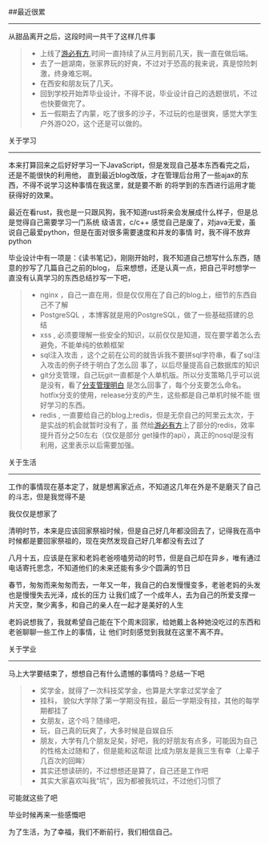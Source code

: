 ##最近很累

-----

从甜品离开之后，这段时间一共干了这样几件事

> * 上线了[游必有方](www.ufindoffer.com),时间一直持续了从三月到前几天，我一直在做后端。
> * 去了一趟湖南，张家界玩的好爽，不过对于恐高的我来说，真是惊险刺激，终身难忘啊。
> * 在西安和朋友玩了几天。
> * 回到学校开始弄毕业设计，不得不说，毕业设计自己的选题很坑，不过也快要做完了。
> * 五一假期去了内蒙，吃了很多的沙子，不过玩的也是很爽，感觉大学生户外游O2O，这个还是可以做的。

关于学习

----

本来打算回来之后好好学习一下JavaScript，但是发现自己基本东西看完之后，还是不能很快的利用他，
直到最近blog改版，才在管理后台用了一些ajax的东西，不得不说学习这种事情在我这里，就是要不断
的将学到的东西进行运用才能获得好的效果。

最近在看rust，我也是一只跟风狗，我不知道rust将来会发展成什么样子，但是总是觉得自己需要学习一门系统
级语言，c/c++ 感觉自己是废了，对java无爱，虽说自己最爱python，但是在面对很多需要速度和并发的事情
时，我不得不放弃python

毕业设计中有一项是：《读书笔记》，刚刚开始时，我不知道自己想写什么东西，随意的抄写了几篇自己之前的blog，
后来想想，还是认真一点，把自己平时想学一直没有认真学习的东西总结抄写一下吧，
> * nginx ，自己一直在用，但是仅仅用在了自己的blog上，细节的东西自己不了解
> * PostgreSQL ，本博客就是用的PostgreSQL，做了一些基础搭建的总结
> * xss , 必须要理解一些安全的知识，以前仅仅是知道，现在要学着怎么去避免，不能单纯的依赖框架
> * sql注入攻击 ，这个之前在公司的就告诉我不要拼sql字符串，看了sql注入攻击的例子终于明白了怎么回
事了，以后尽量提高自己数据库的知识
> * git分支管理，自己玩git一直都是个人单机版。所以分支策略几乎可以说是没有，看了[分支管理明白](http://limboy.me/tech/2011/02/25/git-workflow-with-blog-demo.html)
是怎么回事了，每个分支要怎么命名。hotfix分支的使用，release分支的产生，这些都是自己单机时候不能
很好学习的东西。
> * redis , 一直要给自己的blog上redis，但是无奈自己的阿里云太次，于是实战的机会就暂时没有了，虽
然给[游必有方](http://www.ufindoffer.com)上了部分的redis，效率提升百分之50左右（仅仅是部分
get操作的api），真正的nosql是没有利用，这里表示以后需要加强。

关于生活

----

工作的事情现在基本定了，就是想离家近点，不知道这几年在外是不是磨灭了自己的斗志，但是我觉得不是

我仅仅是想家了

清明时节，本来是应该回家祭祖时候，但是自己好几年都没回去了，记得我在高中时候都是要回家祭祖的，现在突然发现自己好几年都没有去过了

八月十五，应该是在家和老妈老爸唠嗑劳动的时节，但是自己却在异乡，唯有通过电话寄托思念，不知道他们的未来还能有多少个圆满的节日

春节，匆匆而来匆匆而去，一年又一年，我自己的白发慢慢变多，老爸老妈的头发也是慢慢失去光泽，成长的压力
让我们成了一个成年人，去为自己的所爱支撑一片天空，聚少离多，和自己的亲人在一起才是美好的人生

老妈说想我了，我就希望自己能在下个周末回家，给她戴上各种她没吃过的东西和老爸聊聊一些工作上的事情，让
他们时刻感觉到我就在这里不离不弃。

关于学业

----

马上大学要结束了，想想自己有什么遗憾的事情吗？总结一下吧

> * 奖学金，就得了一次科技奖学金，也算是大学拿过奖学金了
> * 挂科， 貌似大学除了第一学期没有挂，最后一学期没有挂，其他的每学期都挂了
> * 女朋友，这个吗？随缘吧，
> * 玩，自己真的玩爽了，大多时候是自娱自乐
> * 朋友，大学有几个朋友足矣，好吧，我的好朋友有点多，可能因为自己的性格太过随和了，但是能和这帮逗
比成为朋友是我三生有幸（上辈子几百次的回眸）
> * 其实还想读研的，不过想想还是算了，自己还是工作吧
> * 其实大家喜欢叫我“坑”，因为都被我坑过，不过他们习惯了

可能就这些了吧


毕业时候再来一些感慨吧

为了生活，为了幸福，我们不断前行，我们相信自己。

